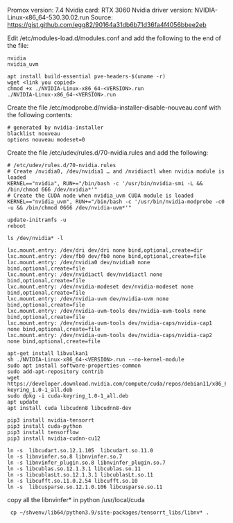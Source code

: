 Promox version: 7.4
Nvidia card: RTX 3060
Nvidia driver version: NVIDIA-Linux-x86_64-530.30.02.run
Source: https://gist.github.com/egg82/90164a31db6b71d36fa4f4056bbee2eb

Edit /etc/modules-load.d/modules.conf and add the following to the end of the file:
```
nvidia
nvidia_uvm
```

```
apt install build-essential pve-headers-$(uname -r)
wget <link you copied>
chmod +x ./NVIDIA-Linux-x86_64-<VERSION>.run
./NVIDIA-Linux-x86_64-<VERSION>.run
```


Create the file /etc/modprobe.d/nvidia-installer-disable-nouveau.conf with the following contents:
```
# generated by nvidia-installer
blacklist nouveau
options nouveau modeset=0
```

Create the file /etc/udev/rules.d/70-nvidia.rules and add the following:
```
# /etc/udev/rules.d/70-nvidia.rules
# Create /nvidia0, /dev/nvidia1 … and /nvidiactl when nvidia module is loaded
KERNEL=="nvidia", RUN+="/bin/bash -c '/usr/bin/nvidia-smi -L && /bin/chmod 666 /dev/nvidia*'"
# Create the CUDA node when nvidia_uvm CUDA module is loaded
KERNEL=="nvidia_uvm", RUN+="/bin/bash -c '/usr/bin/nvidia-modprobe -c0 -u && /bin/chmod 0666 /dev/nvidia-uvm*'"
```

```
update-initramfs -u
reboot
```


```
ls /dev/nvidia* -l
```

```
lxc.mount.entry: /dev/dri dev/dri none bind,optional,create=dir
lxc.mount.entry: /dev/fb0 dev/fb0 none bind,optional,create=file
lxc.mount.entry: /dev/nvidia0 dev/nvidia0 none bind,optional,create=file
lxc.mount.entry: /dev/nvidiactl dev/nvidiactl none bind,optional,create=file
lxc.mount.entry: /dev/nvidia-modeset dev/nvidia-modeset none bind,optional,create=file
lxc.mount.entry: /dev/nvidia-uvm dev/nvidia-uvm none bind,optional,create=file
lxc.mount.entry: /dev/nvidia-uvm-tools dev/nvidia-uvm-tools none bind,optional,create=file
lxc.mount.entry: /dev/nvidia-uvm-tools dev/nvidia-caps/nvidia-cap1 none bind,optional,create=file
lxc.mount.entry: /dev/nvidia-uvm-tools dev/nvidia-caps/nvidia-cap2 none bind,optional,create=file
```

```
apt-get install libvulkan1
sh ./NVIDIA-Linux-x86_64-<VERSION>.run --no-kernel-module
sudo apt install software-properties-common
sudo add-apt-repository contrib
wget https://developer.download.nvidia.com/compute/cuda/repos/debian11/x86_64/cuda-keyring_1.0-1_all.deb
sudo dpkg -i cuda-keyring_1.0-1_all.deb
apt update
apt install cuda libcudnn8 libcudnn8-dev
```

```
pip3 install nvidia-tensorrt
pip3 install cuda-python
pip3 install tensorflow
pip3 install nvidia-cudnn-cu12
```

```
ln -s  libcudart.so.12.1.105  libcudart.so.11.0
ln -s libnvinfer.so.8 libnvinfer.so.7
ln -s libnvinfer_plugin.so.8 libnvinfer_plugin.so.7
ln -s libcublas.so.12.1.3.1 libcublas.so.11
ln -s libcublasLt.so.12.1.3.1 libcublasLt.so.11
ln -s libcufft.so.11.0.2.54 libcufft.so.10
ln -s  libcusparse.so.12.1.0.106 libcusparse.so.11
```

copy all the libnvinfer* in python /usr/local/cuda
```
 cp ~/shvenv/lib64/python3.9/site-packages/tensorrt_libs/libnv* .
```
